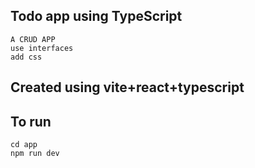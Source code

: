 ## Todo app using TypeScript

    A CRUD APP
    use interfaces
    add css

## Created using vite+react+typescript

## To run

    cd app
    npm run dev
